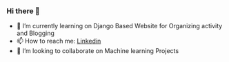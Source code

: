 ### Hi there 👋 
- 🌱 I’m currently learning on Django Based Website for Organizing activity and Blogging
- 📫 How to reach me: [Linkedin](https://www.linkedin.com/in/sudhanshu212/)
- 👯 I’m looking to collaborate on Machine learning Projects 


<!--
**sudhanshu456/sudhanshu456** is a ✨ _special_ ✨ repository because its `README.md` (this file) appears on your GitHub profile.

Here are some ideas to get you started:


- 🌱 I’m currently learning ...
- 👯 I’m looking to collaborate on ...
- 🤔 I’m looking for help with ...
- 💬 Ask me about ...
- 📫 How to reach me: ...
- 😄 Pronouns: ...
- ⚡ Fun fact: ...
-->
